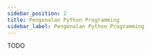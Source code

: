 ```yaml
---
sidebar_position: 2
title: Pengenalan Python Programming
sidebar_label: Pengenalan Python Programming
---
```


TODO

